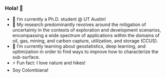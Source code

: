 ### Hola! 👋

- 🔭 I’m currently a Ph.D. student @ UT Austin!
- 🤔 My research predominantly revolves around the mitigation of uncertainty in the contexts of exploration and development scenarios, encompassing a wide spectrum of applications within the domains of oil, gas, mining, and carbon capture, utilization, and storage (CCUS).
- 🌱 I’m currently learning about geostatistics, deep learning, and optimization in order to find ways to improve how to characterize the sub-surface. 
- ⚡ Fun fact: I love nature and hikes!
- Soy Colombiana!
